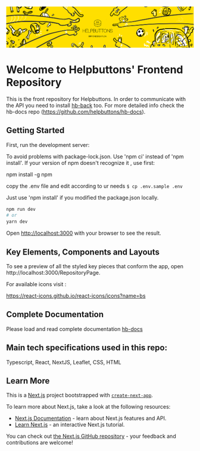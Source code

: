 ![HB cover](/public/assets/images/hb_landscape_02_small.jpg?raw=true "hb cover")

# Welcome to Helpbuttons' Frontend Repository

This is the front repository for Helpbuttons. In order to communicate with the API you need to install [hb-back](https://github.com/helpbuttons/hb-back) too. For more detailed info check the hb-docs repo (https://github.com/helpbuttons/hb-docs).

## Getting Started

First, run the development server:

To avoid problems with package-lock.json.
Use 'npm ci' instead of 'npm install'. If your version of npm doesn't recognize it , use first:

npm install -g npm

copy the .env file and edit according to ur needs
`$ cp .env.sample .env`

Just use 'npm install' if you  modified the package.json locally.  

```bash
npm run dev
# or
yarn dev
```

Open [http://localhost:3000](http://localhost:3000) with your browser to see the result.

## Key Elements, Components and Layouts

To see a preview of all the styled key pieces that conform the app, open http://localhost:3000/RepositoryPage.

For available icons visit :

https://react-icons.github.io/react-icons/icons?name=bs

## Complete Documentation

Please load and read complete documentation
[hb-docs](https://github.com/helpbuttons/hb-docs)

## Main tech specifications used in this repo:

Typescript, React, NextJS, Leaflet, CSS, HTML

## Learn More

This is a [Next.js](https://nextjs.org/) project bootstrapped with [`create-next-app`](https://github.com/vercel/next.js/tree/canary/packages/create-next-app).

To learn more about Next.js, take a look at the following resources:

- [Next.js Documentation](https://nextjs.org/docs) - learn about Next.js features and API.
- [Learn Next.js](https://nextjs.org/learn) - an interactive Next.js tutorial.

You can check out [the Next.js GitHub repository](https://github.com/vercel/next.js/) - your feedback and contributions are welcome!

